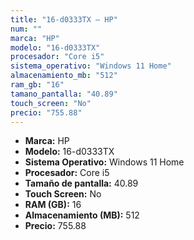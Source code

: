 ```yaml
---
title: "16-d0333TX — HP"
num: ""
marca: "HP"
modelo: "16-d0333TX"
procesador: "Core i5"
sistema_operativo: "Windows 11 Home"
almacenamiento_mb: "512"
ram_gb: "16"
tamano_pantalla: "40.89"
touch_screen: "No"
precio: "755.88"
---
```

<ul>
<li><strong>Marca:</strong> HP</li>
<li><strong>Modelo:</strong> 16-d0333TX</li>
<li><strong>Sistema Operativo:</strong> Windows 11 Home</li>
<li><strong>Procesador:</strong> Core i5 </li>
<li><strong>Tamaño de pantalla:</strong> 40.89</li>
<li><strong>Touch Screen:</strong> No</li>
<li><strong>RAM (GB):</strong> 16</li>
<li><strong>Almacenamiento (MB):</strong> 512</li>
<li><strong>Precio:</strong> 755.88</li>
</ul>